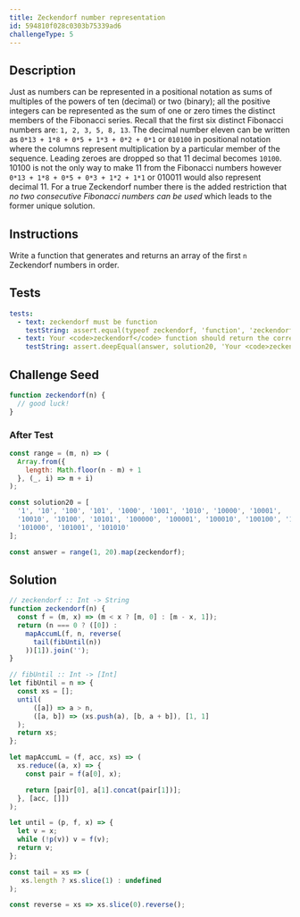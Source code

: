 ```yaml
---
title: Zeckendorf number representation
id: 594810f028c0303b75339ad6
challengeType: 5
---
```


## Description
<section id='description'>
Just as numbers can be represented in a positional notation as sums of multiples of the powers of ten (decimal) or two (binary); all the positive integers can be represented as the sum of one or zero times the distinct members of the Fibonacci series. Recall that the first six distinct Fibonacci numbers are:  <code>1, 2, 3, 5, 8, 13</code>.
The decimal number eleven can be written as <code>0*13 + 1*8 + 0*5 + 1*3 + 0*2 + 0*1</code> or <code>010100</code> in positional notation where the columns represent multiplication by a particular member of the sequence. Leading zeroes are dropped so that 11 decimal becomes <code>10100</code>. 10100 is not the only way to make 11 from the Fibonacci numbers however <code>0*13 + 1*8 + 0*5 + 0*3 + 1*2 + 1*1</code> or 010011 would also represent decimal 11. For a true Zeckendorf number there is the added restriction that <i>no two consecutive Fibonacci numbers can be used</i> which leads to the former unique solution.
</section>

## Instructions
<section id='instructions'>
Write a function that generates and returns an array of the first <code>n</code> Zeckendorf numbers in order.
</section>

## Tests
<section id='tests'>

```yml
tests:
  - text: zeckendorf must be function
    testString: assert.equal(typeof zeckendorf, 'function', 'zeckendorf must be function');
  - text: Your <code>zeckendorf</code> function should return the correct answer
    testString: assert.deepEqual(answer, solution20, 'Your <code>zeckendorf</code> function should return the correct answer');

```

</section>

## Challenge Seed
<section id='challengeSeed'>

<div id='js-seed'>

```js
function zeckendorf(n) {
  // good luck!
}
```

</div>


### After Test
<div id='js-teardown'>

```js
const range = (m, n) => (
  Array.from({
    length: Math.floor(n - m) + 1
  }, (_, i) => m + i)
);

const solution20 = [
  '1', '10', '100', '101', '1000', '1001', '1010', '10000', '10001',
  '10010', '10100', '10101', '100000', '100001', '100010', '100100', '100101',
  '101000', '101001', '101010'
];

const answer = range(1, 20).map(zeckendorf);
```

</div>

</section>

## Solution
<section id='solution'>

```js
// zeckendorf :: Int -> String
function zeckendorf(n) {
  const f = (m, x) => (m < x ? [m, 0] : [m - x, 1]);
  return (n === 0 ? ([0]) :
    mapAccumL(f, n, reverse(
      tail(fibUntil(n))
    ))[1]).join('');
}

// fibUntil :: Int -> [Int]
let fibUntil = n => {
  const xs = [];
  until(
      ([a]) => a > n,
      ([a, b]) => (xs.push(a), [b, a + b]), [1, 1]
  );
  return xs;
};

let mapAccumL = (f, acc, xs) => (
  xs.reduce((a, x) => {
    const pair = f(a[0], x);

    return [pair[0], a[1].concat(pair[1])];
  }, [acc, []])
);

let until = (p, f, x) => {
  let v = x;
  while (!p(v)) v = f(v);
  return v;
};

const tail = xs => (
   xs.length ? xs.slice(1) : undefined
);

const reverse = xs => xs.slice(0).reverse();

```

</section>
